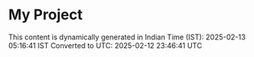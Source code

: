 # My Project

This content is dynamically generated in Indian Time (IST): 2025-02-13 05:16:41 IST
Converted to UTC: 2025-02-12 23:46:41 UTC
